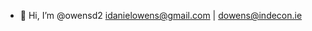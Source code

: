 - 👋 Hi, I’m @owensd2
idanielowens@gmail.com | dowens@indecon.ie

<!---
owensd2/owensd2 is a ✨ special ✨ repository because its `README.md` (this file) appears on your GitHub profile.
You can click the Preview link to take a look at your changes.
--->
